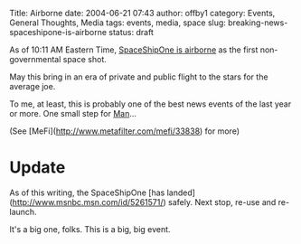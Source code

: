 Title: Airborne
date: 2004-06-21 07:43
author: offby1
category: Events, General Thoughts, Media
tags: events, media, space
slug: breaking-news-spaceshipone-is-airborne
status: draft

As of 10:11 AM Eastern Time, [SpaceShipOne is airborne](http://www.space.com/missionlaunches/SS1_airborne_040621.html) as the first non-governmental space shot.

May this bring in an era of private and public flight to the stars for the average joe.

To me, at least, this is probably one of the best news events of the last year or more. One small step for [Man](http://www.space.com/missionlaunches/SS1_pilot_040620.html)\...

(See \[MeFi\](<http://www.metafilter.com/mefi/33838>) for more)

# Update

As of this writing, the SpaceShipOne \[has landed\](<http://www.msnbc.msn.com/id/5261571/>) safely. Next stop, re-use and re-launch.

It's a big one, folks. This is a big, big event.
